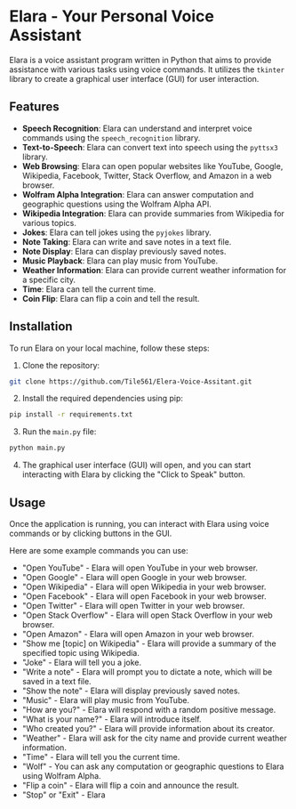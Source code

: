 # Elara - Your Personal Voice Assistant

Elara is a voice assistant program written in Python that aims to provide assistance with various tasks using voice commands. It utilizes the `tkinter` library to create a graphical user interface (GUI) for user interaction.

## Features
- **Speech Recognition**: Elara can understand and interpret voice commands using the `speech_recognition` library.
- **Text-to-Speech**: Elara can convert text into speech using the `pyttsx3` library.
- **Web Browsing**: Elara can open popular websites like YouTube, Google, Wikipedia, Facebook, Twitter, Stack Overflow, and Amazon in a web browser.
- **Wolfram Alpha Integration**: Elara can answer computation and geographic questions using the Wolfram Alpha API.
- **Wikipedia Integration**: Elara can provide summaries from Wikipedia for various topics.
- **Jokes**: Elara can tell jokes using the `pyjokes` library.
- **Note Taking**: Elara can write and save notes in a text file.
- **Note Display**: Elara can display previously saved notes.
- **Music Playback**: Elara can play music from YouTube.
- **Weather Information**: Elara can provide current weather information for a specific city.
- **Time**: Elara can tell the current time.
- **Coin Flip**: Elara can flip a coin and tell the result.

## Installation

To run Elara on your local machine, follow these steps:

1. Clone the repository:

```bash
git clone https://github.com/Tile561/Elera-Voice-Assitant.git
```

2. Install the required dependencies using pip:

```bash
pip install -r requirements.txt
```

3. Run the `main.py` file:

```bash
python main.py
```

4. The graphical user interface (GUI) will open, and you can start interacting with Elara by clicking the "Click to Speak" button.

## Usage

Once the application is running, you can interact with Elara using voice commands or by clicking buttons in the GUI.

Here are some example commands you can use:

- "Open YouTube" - Elara will open YouTube in your web browser.
- "Open Google" - Elara will open Google in your web browser.
- "Open Wikipedia" - Elara will open Wikipedia in your web browser.
- "Open Facebook" - Elara will open Facebook in your web browser.
- "Open Twitter" - Elara will open Twitter in your web browser.
- "Open Stack Overflow" - Elara will open Stack Overflow in your web browser.
- "Open Amazon" - Elara will open Amazon in your web browser.
- "Show me [topic] on Wikipedia" - Elara will provide a summary of the specified topic using Wikipedia.
- "Joke" - Elara will tell you a joke.
- "Write a note" - Elara will prompt you to dictate a note, which will be saved in a text file.
- "Show the note" - Elara will display previously saved notes.
- "Music" - Elara will play music from YouTube.
- "How are you?" - Elara will respond with a random positive message.
- "What is your name?" - Elara will introduce itself.
- "Who created you?" - Elara will provide information about its creator.
- "Weather" - Elara will ask for the city name and provide current weather information.
- "Time" - Elara will tell you the current time.
- "Wolf" - You can ask any computation or geographic questions to Elara using Wolfram Alpha.
- "Flip a coin" - Elara will flip a coin and announce the result.
- "Stop" or "Exit" - Elara
